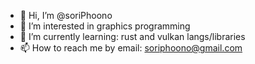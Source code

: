 - 👋 Hi, I’m @soriPhoono
- 👀 I’m interested in graphics programming
- 🌱 I’m currently learning: rust and vulkan langs/libraries
- 📫 How to reach me by email: soriphoono@gmail.com

<!---
soriPhoono/soriPhoono is a ✨ special ✨ repository because its `README.md` (this file) appears on your GitHub profile.
You can click the Preview link to take a look at your changes.
--->
